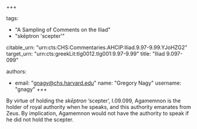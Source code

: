 +++

tags:
- "A Sampling of Comments on the Iliad"
- "skēptron &#39;scepter&#39;"

citable_urn: "urn:cts:CHS:Commentaries.AHCIP:Iliad.9.97-9.99.YJoHZG2"
target_urn: "urn:cts:greekLit:tlg0012.tlg001:9.97-9.99"
title: "Iliad 9.097-099"

authors:
- email: "gnagy@chs.harvard.edu"
  name: "Gregory Nagy"
  username: "gnagy"
+++

<p>By virtue of holding the <em>skēptron</em> ‘scepter’, I.09.099, Agamemnon is the holder of royal authority when he speaks, and this authority emanates from Zeus. By implication, Agamemnon would not have the authority to speak if he did not hold the scepter.  </p>
